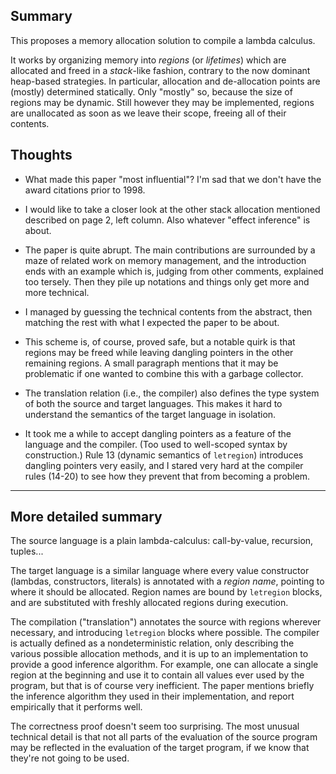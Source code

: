 ## Summary

This proposes a memory allocation solution to compile a lambda calculus.

It works by organizing memory into *regions* (or *lifetimes*) which are
allocated and freed in a *stack*-like fashion, contrary to the now dominant
heap-based strategies. In particular, allocation and de-allocation points are
(mostly) determined statically. Only "mostly" so, because the size of regions
may be dynamic. Still however they may be implemented, regions are unallocated
as soon as we leave their scope, freeing all of their contents.

## Thoughts

- What made this paper "most influential"? I'm sad that we don't have the
  award citations prior to 1998.

- I would like to take a closer look at the other stack allocation mentioned
  described on page 2, left column. Also whatever "effect inference" is about.

- The paper is quite abrupt. The main contributions are surrounded by a
  maze of related work on memory management, and the introduction
  ends with an example which is, judging from other comments, explained too
  tersely. Then they pile up notations and things only get more and more
  technical.

- I managed by guessing the technical contents from the abstract, then
  matching the rest with what I expected the paper to be about.

- This scheme is, of course, proved safe, but a notable quirk is that regions
  may be freed while leaving dangling pointers in the other remaining regions. A
  small paragraph mentions that it may be problematic if one wanted to combine
  this with a garbage collector.

+ The translation relation (i.e., the compiler) also defines the type system
  of both the source and target languages. This makes it hard to understand
  the semantics of the target language in isolation.

+ It took me a while to accept dangling pointers as a feature
  of the language and the compiler. (Too used to well-scoped syntax by
  construction.) Rule 13 (dynamic semantics of `letregion`) introduces
  dangling pointers very easily, and I stared very hard at the compiler
  rules (14-20) to see how they prevent that from becoming a problem.

---

## More detailed summary

The source language is a plain lambda-calculus: call-by-value, recursion,
tuples...

The target language is a similar language where every value constructor
(lambdas, constructors, literals) is annotated with a *region name*,
pointing to where it should be allocated.
Region names are bound by `letregion` blocks, and are substituted
with freshly allocated regions during execution.

The compilation ("translation") annotates the source with regions wherever
necessary, and introducing `letregion` blocks where possible. The compiler is
actually defined as a nondeterministic relation, only describing the various
possible allocation methods, and it is up to an implementation to provide a
good inference algorithm.
For example, one can allocate a single region at the beginning and use it to
contain all values ever used by the program, but that is of course very
inefficient.
The paper mentions briefly the inference algorithm they used in their
implementation, and report empirically that it performs well.

The correctness proof doesn't seem too surprising. The most unusual technical
detail is that not all parts of the evaluation of the source program may be
reflected in the evaluation of the target program, if we know that they're not
going to be used.
